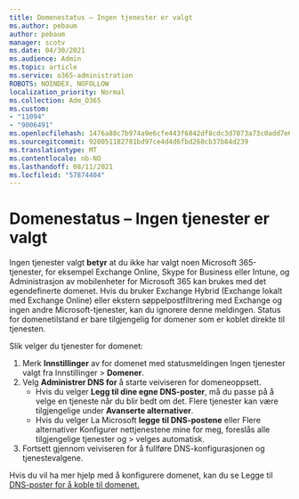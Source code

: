 ```yaml
---
title: Domenestatus – Ingen tjenester er valgt
ms.author: pebaum
author: pebaum
manager: scotv
ms.date: 04/30/2021
ms.audience: Admin
ms.topic: article
ms.service: o365-administration
ROBOTS: NOINDEX, NOFOLLOW
localization_priority: Normal
ms.collection: Adm_O365
ms.custom:
- "11094"
- "9006491"
ms.openlocfilehash: 1476a88c7b974a9e6cfe443f6842df8cdc3d7073a73c0add7e6f183dd0528de1
ms.sourcegitcommit: 920051182781bd97ce4d4d6fbd268cb37b84d239
ms.translationtype: MT
ms.contentlocale: nb-NO
ms.lasthandoff: 08/11/2021
ms.locfileid: "57874404"
---
```

# <a name="domain-status---no-services-selected"></a>Domenestatus – Ingen tjenester er valgt

Ingen tjenester valgt **betyr** at du ikke har valgt noen Microsoft 365-tjenester, for eksempel Exchange Online, Skype for Business eller Intune, og Administrasjon av mobilenheter for Microsoft 365 kan brukes med det egendefinerte domenet. Hvis du bruker Exchange Hybrid (Exchange lokalt med Exchange Online) eller ekstern søppelpostfiltrering med Exchange og ingen andre Microsoft-tjenester, kan du ignorere denne meldingen. Status for domenetilstand er bare tilgjengelig for domener som er koblet direkte til tjenesten.

Slik velger du tjenester for domenet:

1. Merk **Innstillinger** av for domenet med statusmeldingen Ingen tjenester valgt fra Innstillinger  >  [](https://admin.microsoft.com/Adminportal/Home) **Domener**.
1. Velg **Administrer DNS for** å starte veiviseren for domeneoppsett.
    - Hvis du velger **Legg til dine egne DNS-poster**, må du passe på å velge en tjeneste når du blir bedt om det. Flere tjenester kan være tilgjengelige under **Avanserte alternativer**.
    - Hvis du velger La Microsoft  **legge til DNS-postene** eller Flere alternativer Konfigurer nettjenestene mine for meg, foreslås alle tilgjengelige tjenester og  >   velges automatisk.
1. Fortsett gjennom veiviseren for å fullføre DNS-konfigurasjonen og tjenestevalgene.
 
Hvis du vil ha mer hjelp med å konfigurere domenet, kan du se Legge til [DNS-poster for å koble til domenet.](https://docs.microsoft.com/microsoft-365/admin/get-help-with-domains/create-dns-records-at-any-dns-hosting-provider)


